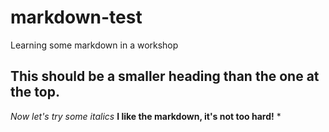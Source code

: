 # markdown-test
Learning some markdown in a workshop
## This should be a smaller heading than the one at the top.
*Now let's try some italics*
**I like the markdown, it's not too hard!**
\*
